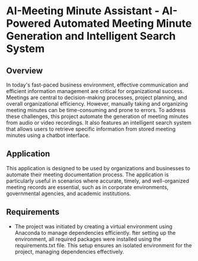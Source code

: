 # AI-Meeting Minute Assistant - AI-Powered Automated Meeting Minute Generation and Intelligent Search System

## Overview
In today's fast-paced business environment, effective communication and efficient information management are critical for organizational success. Meetings are central to decision-making processes, project planning, and overall organizational efficiency. However, manually taking and organizing meeting minutes can be time-consuming and prone to errors. To address these challenges, this project automate the generation of meeting minutes from audio or video recordings. It also features an intelligent search system that allows users to retrieve specific information from stored meeting minutes using a chatbot interface.
## Application
This application is designed to be used by organizations and businesses to automate their meeting documentation process. The application is particularly useful in scenarios where accurate, timely, and well-organized meeting records are essential, such as in corporate environments, governmental agencies, and academic institutions.

## Requirements
- The project was initiated by creating a virtual environment using Anaconda to manage dependencies efficiently.  fter setting up the environment, all required packages were installed using the requirements.txt file. This setup ensures an isolated environment for the project, managing dependencies effectively.

